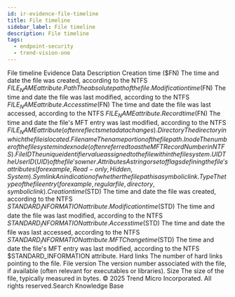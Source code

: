 ```yaml
---
id: ir-evidence-file-timeline
title: File timeline
sidebar_label: File timeline
description: File timeline
tags:
  - endpoint-security
  - trend-vision-one
---
```


 File timeline Evidence Data Description Creation time ($FN) The time and date the file was created, according to the NTFS $FILE_NAME attribute. Path The absolute path of the file. Modification time ($FN) The time and date the file was last modified, according to the NTFS $FILE_NAME attribute. Access time ($FN) The time and date the file was last accessed, according to the NTFS $FILE_NAME attribute. Record time ($FN) The time and date the file's MFT entry was last modified, according to the NTFS $FILE_NAME attribute (often reflects metadata changes). Directory The directory in which the file is located. Filename The name portion of the file path. Inode The number of the file system index node (often referred to as the MFT Record Number in NTFS). File ID The unique identifier value assigned to the file within the filesystem. UID The User ID (UID) of the file's owner. Attributes A string or set of flags defining the file's attributes (for example, Read-only, Hidden, System). Symlink An indication of whether the file path is a symbolic link. Type The type of the file entry (for example, regular file, directory, symbolic link). Creation time ($STD) The time and date the file was created, according to the NTFS $STANDARD_INFORMATION attribute. Modification time ($STD) The time and date the file was last modified, according to the NTFS $STANDARD_INFORMATION attribute. Access time ($STD) The time and date the file was last accessed, according to the NTFS $STANDARD_INFORMATION attribute. MFT Change time ($STD) The time and date the file's MFT entry was last modified, according to the NTFS $STANDARD_INFORMATION attribute. Hard links The number of hard links pointing to the file. File version The version number associated with the file, if available (often relevant for executables or libraries). Size The size of the file, typically measured in bytes. © 2025 Trend Micro Incorporated. All rights reserved.Search Knowledge Base
